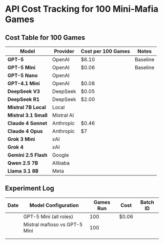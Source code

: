 # API Cost Tracking for 100 Mini-Mafia Games

## Cost Table for 100 Games

| Model | Provider | Cost per 100 Games | Notes |
|-------|----------|-------------------|-------|
| **GPT-5** | OpenAI | $6.10 | Baseline |
| **GPT-5 Mini** | OpenAI | $0.06 | Baseline |
| **GPT-5 Nano** | OpenAI |  |  |
| **GPT-4.1 Mini** | OpenAI | $0.08 |  |
| **DeepSeek V3** | DeepSeek | $0.05 |  |
| **DeepSeek R1** | DeepSeek | $2.00 |  |
| **Mistral 7B Local** | Local |  |  |
| **Mistral 3.1 Small** | Mistral AI |  |  |
| **Claude 4 Sonnet** | Anthropic | $0.46 |  |
| **Claude 4 Opus** | Anthropic | $7 |  |
| **Grok 3 Mini** | xAI |  |  |
| **Grok 4** | xAI |  |  |
| **Gemini 2.5 Flash** | Google |  |  |
| **Qwen 2.5 7B** | Alibaba |  |  |
| **Llama 3.1 8B** | Meta |  |  |

## Experiment Log

| Date | Model Configuration | Games Run | Cost | Batch ID |
|------|-------------------|-----------|------|----------|
|  | GPT-5 Mini (all roles) | 100 | $0.06 |  |
|  | Mistral mafioso vs GPT-5 Mini | 100 |  |  |
|  |  |  |  |  |
|  |  |  |  |  |